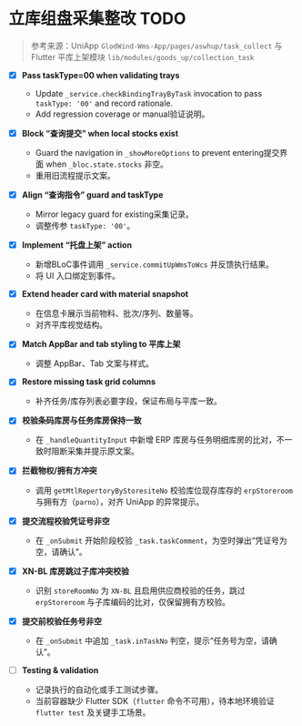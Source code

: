 # 立库组盘采集整改 TODO

> 参考来源：UniApp `GlodWind-Wms-App/pages/aswhup/task_collect` 与 Flutter 平库上架模块 `lib/modules/goods_up/collection_task`

- [x] **Pass taskType=00 when validating trays**
  - Update `_service.checkBindingTrayByTask` invocation to pass `taskType: '00'` and record rationale.
  - Add regression coverage or manual验证说明。

- [x] **Block “查询提交” when local stocks exist**
  - Guard the navigation in `_showMoreOptions` to prevent entering提交界面 when `_bloc.state.stocks` 非空。
  - 重用旧流程提示文案。

- [x] **Align “查询指令” guard and taskType**
  - Mirror legacy guard for existing采集记录。
  - 调整传参 `taskType: '00'`。

- [x] **Implement “托盘上架” action**
  - 新增BLoC事件调用 `_service.commitUpWmsToWcs` 并反馈执行结果。
  - 将 UI 入口绑定到事件。

- [x] **Extend header card with material snapshot**
  - 在信息卡展示当前物料、批次/序列、数量等。
  - 对齐平库视觉结构。

- [x] **Match AppBar and tab styling to 平库上架**
  - 调整 AppBar、Tab 文案与样式。

- [x] **Restore missing task grid columns**
  - 补齐任务/库存列表必要字段，保证布局与平库一致。

- [x] **校验条码库房与任务库房保持一致**
  - 在 `_handleQuantityInput` 中新增 ERP 库房与任务明细库房的比对，不一致时阻断采集并提示原文案。

- [x] **拦截物权/拥有方冲突**
  - 调用 `getMtlRepertoryByStoresiteNo` 校验库位现存库存的 `erpStoreroom` 与拥有方（`parno`），对齐 UniApp 的异常提示。

- [x] **提交流程校验凭证号非空**
  - 在 `_onSubmit` 开始阶段校验 `_task.taskComment`，为空时弹出“凭证号为空，请确认”。

- [x] **XN-BL 库房跳过子库冲突校验**
  - 识别 `storeRoomNo` 为 `XN-BL` 且启用供应商校验的任务，跳过 `erpStoreroom` 与子库编码的比对，仅保留拥有方校验。

- [x] **提交前校验任务号非空**
  - 在 `_onSubmit` 中追加 `_task.inTaskNo` 判空，提示“任务号为空，请确认”。

- [ ] **Testing & validation**
  - 记录执行的自动化或手工测试步骤。
  - 当前容器缺少 Flutter SDK（`flutter` 命令不可用），待本地环境验证 `flutter test` 及关键手工场景。

